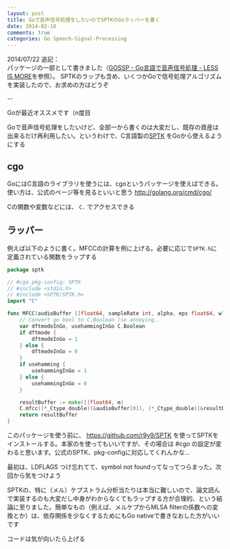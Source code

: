 ```yaml
---
layout: post
title: Goで音声信号処理をしたいのでSPTKのGoラッパーを書く
date: 2014-02-10
comments: true
categories: Go Speech-Signal-Processing
---
```


2014/07/22 追記：  
パッケージの一部として書きました（[GOSSP - Go言語で音声信号処理 - LESS IS MORE](http://r9y9.github.io/blog/2014/06/08/gossp-speech-signal-processing-for-go/)を参照）。
SPTKのラップも含め、いくつかGoで信号処理アルゴリズムを実装したので、お求めの方はどうぞ

-- 

Goが最近オススメです（n度目

Goで音声信号処理をしたいけど、全部一から書くのは大変だし、既存の資産は出来るだけ再利用したい。というわけで、C言語製の[SPTK](http://sp-tk.sourceforge.net/) をGoから使えるようにする


## cgo

GoにはC言語のライブラリを使うには、cgoというパッケージを使えばできる。使い方は、公式のページ等を見るといいと思う http://golang.org/cmd/cgo/

Cの関数や変数などには、 `C.` でアクセスできる

## ラッパー

例えば以下のように書く。MFCCの計算を例に上げる。必要に応じで`SPTK.h`に定義されている関数をラップする

```go
package sptk

// #cgo pkg-config: SPTK
// #include <stdio.h>
// #include <SPTK/SPTK.h>
import "C"

func MFCC(audioBuffer []float64, sampleRate int, alpha, eps float64, wlng, flng, m, n, ceplift int, dftmode, usehamming bool) []float64 {
	// Convert go bool to C.Boolean (so annoying..
	var dftmodeInGo, usehammingInGo C.Boolean
	if dftmode {
		dftmodeInGo = 1
	} else {
		dftmodeInGo = 0
	}
	if usehamming {
		usehammingInGo = 1
	} else {
		usehammingInGo = 0
	}

	resultBuffer := make([]float64, m)
	C.mfcc((*_Ctype_double)(&audioBuffer[0]), (*_Ctype_double)(&resultBuffer[0]), C.double(sampleRate), C.double(alpha), C.double(eps), C.int(wlng), C.int(flng), C.int(m), C.int(n), C.int(ceplift), dftmodeInGo, usehammingInGo)
	return resultBuffer
}
```

このパッケージを使う前に、 https://github.com/r9y9/SPTK を使ってSPTKをインストールする。本家のを使ってもいいですが、その場合は #cgo の設定が変わると思います。公式のSPTK、pkg-configに対応してくれんかな…

最初は、LDFLAGS つけ忘れてて、symbol not foundってなってつらまった。次回から気をつけよう

SPTKの、特に（メル）ケプストラム分析当たりは本当に難しいので、論文読んで実装するのも大変だし中身がわからなくてもラップする方が合理的、という結論に至りました。簡単なもの（例えば、メルケプからMLSA filterの係数への変換とか）は、依存関係を少なくするためにもGo nativeで書きなおした方がいいです

コードは気が向いたら上げる
